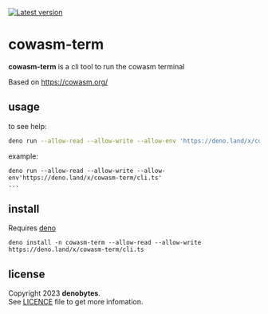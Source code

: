 
[![Latest version](https://deno.land/badge/cowasm-term/version)](https://deno.land/x/cowasm-term)

# cowasm-term

**cowasm-term** is a cli tool to run the cowasm terminal

Based on https://cowasm.org/

## usage

to see help:

```sh
deno run --allow-read --allow-write --allow-env 'https://deno.land/x/cowasm-term/cli.ts' --help
```

example:

```
deno run --allow-read --allow-write --allow-env'https://deno.land/x/cowasm-term/cli.ts'
...
```

## install

Requires [deno](https://deno.land/manual@v1.33.2/getting_started/installation)

```
deno install -n cowasm-term --allow-read --allow-write https://deno.land/x/cowasm-term/cli.ts
```

## license

Copyright 2023 **denobytes**.\
See [LICENCE](LICENSE) file to get more infomation.

